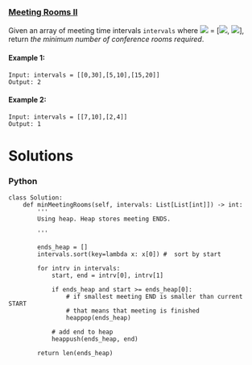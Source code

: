 ### [Meeting Rooms II](https://leetcode.com/problems/meeting-rooms-ii/) <br>

Given an array of meeting time intervals `intervals` where <img src="https://render.githubusercontent.com/render/math?math=intervals[i]"> = [<img src="https://render.githubusercontent.com/render/math?math=start_i">, <img src="https://render.githubusercontent.com/render/math?math=end_i">], return *the minimum number of conference rooms required*.


#### Example 1:

```
Input: intervals = [[0,30],[5,10],[15,20]]
Output: 2

```

#### Example 2:

```
Input: intervals = [[7,10],[2,4]]
Output: 1

```

# Solutions

### Python
```
class Solution:
    def minMeetingRooms(self, intervals: List[List[int]]) -> int:
        '''
        Using heap. Heap stores meeting ENDS.
        
        '''
        
        ends_heap = []
        intervals.sort(key=lambda x: x[0]) #  sort by start
        
        for intrv in intervals:
            start, end = intrv[0], intrv[1]
            
            if ends_heap and start >= ends_heap[0]:
                # if smallest meeting END is smaller than current START
                # that means that meeting is finished 
                heappop(ends_heap)
            
            # add end to heap
            heappush(ends_heap, end)
            
        return len(ends_heap)

```
